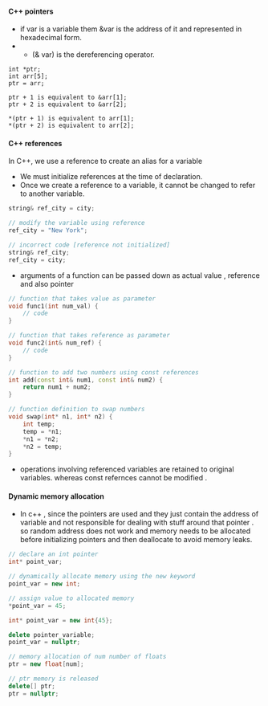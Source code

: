 #### C++ pointers

 - if var is a variable them &var is the address of it and represented in hexadecimal form.
 -  * (& var) is the dereferencing operator. 
 
 ```
int *ptr;
int arr[5];
ptr = arr;

ptr + 1 is equivalent to &arr[1];
ptr + 2 is equivalent to &arr[2];

*(ptr + 1) is equivalent to arr[1];
*(ptr + 2) is equivalent to arr[2];
```
#### C++ references

In C++, we use a reference to create an alias for a variable

- We must initialize references at the time of declaration.
- Once we create a reference to a variable, it cannot be changed to refer to another variable. 
``` c++
string& ref_city = city;

// modify the variable using reference
ref_city = "New York";

// incorrect code [reference not initialized]
string& ref_city;
ref_city = city;

```
- arguments of a function can be passed down as actual value , reference and also pointer
``` c++
// function that takes value as parameter
void func1(int num_val) {
    // code
}

// function that takes reference as parameter
void func2(int& num_ref) {
    // code
}

// function to add two numbers using const references
int add(const int& num1, const int& num2) {
    return num1 + num2;
}

// function definition to swap numbers
void swap(int* n1, int* n2) {
    int temp;
    temp = *n1;
    *n1 = *n2;
    *n2 = temp;
}
```
- operations involving referenced variables are retained to original variables. whereas const refernces cannot be modified . 

#### Dynamic memory allocation

- In c++ , since the pointers are used and they just contain the address of variable and not responsible for dealing with stuff around that pointer . so random address does not work and memory needs to be allocated before initializing pointers and then deallocate to avoid memory leaks. 

 ``` c++
// declare an int pointer
int* point_var;

// dynamically allocate memory using the new keyword 
point_var = new int;

// assign value to allocated memory
*point_var = 45;

int* point_var = new int{45};

delete pointer_variable;
point_var = nullptr;

// memory allocation of num number of floats
ptr = new float[num];

// ptr memory is released
delete[] ptr;
ptr = nullptr;

```

